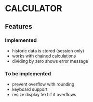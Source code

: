 # CALCULATOR
## Features
### Implemented
- historic data is stored (session only)
- works with chained calculations
- dividing by zero shows error message
### To be implemented
- prevent overflow with rounding
- keyboard support
- resize display text if it overflows